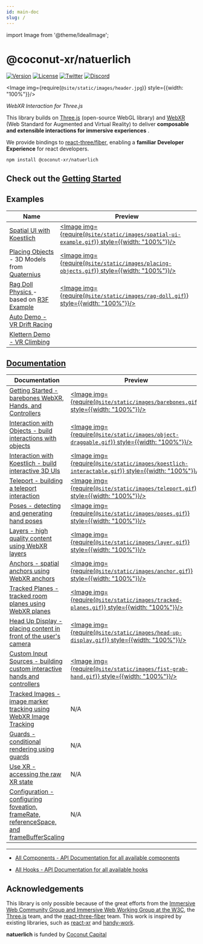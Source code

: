 ```yaml
---
id: main-doc
slug: /
---
```


import Image from '@theme/IdealImage';

# @coconut-xr/natuerlich

[![Version](https://img.shields.io/npm/v/@coconut-xr/natuerlich?style=flat-square)](https://npmjs.com/package/@coconut-xr/natuerlich)
[![License](https://img.shields.io/github/license/coconut-xr/natuerlich.svg?style=flat-square)](https://github.com/coconut-xr/natuerlich/blob/master/LICENSE)
[![Twitter](https://img.shields.io/twitter/follow/coconut_xr?style=flat-square)](https://twitter.com/coconut_xr)
[![Discord](https://img.shields.io/discord/1087727032240185424?style=flat-square&label=discord)](https://discord.gg/RbyaXJJaJM)

<Image img={require(`@site/static/images/header.jpg`)} style={{width: "100%"}}/>


_WebXR Interaction for Three.js_

This library builds on [Three.js](https://github.com/mrdoob/three.js) (open-source WebGL library) and [WebXR](https://immersiveweb.dev/) (Web Standard for Augmented and Virtual Reality) to deliver **composable and extensible interactions for immersive experiences** .

We provide bindings to [react-three/fiber](https://github.com/pmndrs/react-three-fiber), enabling a **familiar Developer Experience** for react developers.

`npm install @coconut-xr/natuerlich`

## Check out the [Getting Started](/getting-started)

## Examples

| Name| Preview|
| - | - |
| <a href="https://codesandbox.io/s/natuerlich-spatual-ui-example-xmdpvq?file=/src/app.tsx">Spatial UI with Koestlich</a>      | <a href="https://codesandbox.io/s/natuerlich-spatual-ui-example-xmdpvq?file=/src/app.tsx"><Image img={require(`@site/static/images/spatial-ui-example.gif`)} style={{width: "100%"}}/></a>                       |
| <a href="https://codesandbox.io/s/natuerlich-placing-objects-3q74pk?file=/src/app.tsx">Placing Objects </a> - 3D Models from [Quaternius](https://quaternius.com/)| <a href="https://codesandbox.io/s/natuerlich-placing-objects-3q74pk?file=/src/app.tsx"><Image img={require(`@site/static/images/placing-objects.gif`)} style={{width: "100%"}}/></a>                           |
| <a href="https://codesandbox.io/s/natuerlich-ragdoll-physics-j2q7mc?file=/src/App.js">Rag Doll Physics </a> - based on [R3F Example](https://codesandbox.io/s/wdzv4)      | <a href="https://codesandbox.io/s/natuerlich-ragdoll-physics-j2q7mc?file=/src/App.js"><Image img={require(`@site/static/images/rag-doll.gif`)} style={{width: "100%"}}/></a>                                 |
| <a href="https://coconut-xr.github.io/auto/">Auto Demo - VR Drift Racing</a>| |
| <a href="https://coconut-xr.github.io/klettern/">Klettern Demo - VR Climbing</a>| |


## [Documentation](/)

| Documentation| Preview|
| - | - |
| <a href="/getting-started">Getting Started - barebones WebXR, Hands, and Controllers</a> | <a href="/getting-started"><Image img={require(`@site/static/images/barebones.gif`)} style={{width: "100%"}}/></a>                               |
| <a href="/object-interaction">Interaction with Objects - build interactions with objects</a> | <a href="/object-interaction"><Image img={require(`@site/static/images/object-draggable.gif`)} style={{width: "100%"}}/></a>                          |
| <a href="/koestlich-interaction">Interaction with Koestlich - build interactive 3D UIs</a> | <a href="/koestlich-interaction"><Image img={require(`@site/static/images/koestlich-interactable.gif`)} style={{width: "100%"}}/></a>                 |
| <a href="/teleport">Teleport - building a teleport interaction</a>               | <a href="/teleport"><Image img={require(`@site/static/images/teleport.gif`)} style={{width: "100%"}}/></a>                                |
| <a href="/poses">Poses - detecting and generating hand poses</a>               | <a href="/poses"><Image img={require(`@site/static/images/poses.gif`)} style={{width: "100%"}}/></a>                                |
| <a href="/layers">Layers - high quality content using WebXR layers</a>         | <a href="/layers"><Image img={require(`@site/static/images/layer.gif`)} style={{width: "100%"}}/></a>                                   |
| <a href="/anchors">Anchors - spatial anchors using WebXR anchors</a>            | <a href="/anchors"><Image img={require(`@site/static/images/anchor.gif`)} style={{width: "100%"}}/></a>                                |
| <a href="/tracked-planes">Tracked Planes - tracked room planes using WebXR planes</a>   | <a href="/tracked-planes"><Image img={require(`@site/static/images/tracked-planes.gif`)} style={{width: "100%"}}/></a>                          |
| <a href="/head-up-display">Head Up Display - placing content in front of the user's camera</a> | <a href="/head-up-display"><Image img={require(`@site/static/images/head-up-display.gif`)} style={{width: "100%"}}/></a>|
| <a href="/custom-input-sources">Custom Input Sources - building custom interactive hands and controllers</a> | <a href="/custom-input-sources"><Image img={require(`@site/static/images/fist-grab-hand.gif`)} style={{width: "100%"}}/></a>|
| <a href="/images"> Tracked Images - image marker tracking using WebXR Image Tracking </a>| N/A|
| <a href="/guards">Guards - conditional rendering using guards </a>| N/A|
| <a href="/use-xr"> Use XR - accessing the raw XR state </a>| N/A|
| <a href="/configuration">Configuration - configuring foveation, frameRate, referenceSpace, and frameBufferScaling </a>| N/A|

---

- <a href="/all-components">All Components - API Documentation for all available components</a>

- <a href="/all-hooks">All Hooks - API Documentation for all available hooks</a>

## Acknowledgements

This library is only possible because of the great efforts from the [Immersive Web Community Group and Immersive Web Working Group at the W3C](https://github.com/immersive-web), the [Three.js](https://github.com/mrdoob/three.js) team, and the [react-three-fiber](https://github.com/pmndrs/react-three-fiber) team. This work is inspired by existing libraries, such as [react-xr](https://github.com/pmndrs/react-xr) and [handy-work](https://github.com/AdaRoseCannon/handy-work).

**natuerlich** is funded by [Coconut Capital](https://coconut.capital/)
